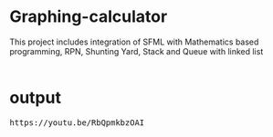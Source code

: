 # Graphing-calculator
This project includes integration of SFML with Mathematics based programming, RPN, Shunting Yard, Stack and Queue with linked list
<br><br>

# **output**
<pre>
https://youtu.be/RbQpmkbzOAI
</pre>
<br/><br/>

